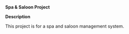 **Spa & Saloon Project**

**Description**

This project is for a spa and saloon management system.


